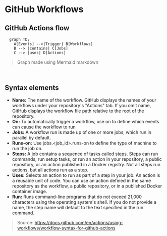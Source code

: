 # GitHub Workflows 


## GitHub Actions flow

```mermaid
  graph TD;
    A[Events] -->|Trigger| B[Workflows]
    B --> |contains| C[Jobs]
    C --> |uses| D[Actions]

```
> Graph made using Mermaid markdown

<br/>

## Syntax elements

* **Name:** The name of the workflow. GitHub displays the names of your workflows under your repository's "Actions" tab. If you omit name, GitHub displays the workflow file path relative to the root of the repository.
* **On:** To automatically trigger a workflow, use on to define which events can cause the workflow to run
* **Jobs:** A workflow run is made up of one or more jobs, which run in parallel by default. 
* **Runs-on:** Use jobs.<job_id>.runs-on to define the type of machine to run the job on.
* **Steps:** A job contains a sequence of tasks called steps. Steps can run commands, run setup tasks, or run an action in your repository, a public repository, or an action published in a Docker registry. Not all steps run actions, but all actions run as a step.
* **Uses:** Selects an action to run as part of a step in your job. An action is a reusable unit of code. You can use an action defined in the same repository as the workflow, a public repository, or in a published Docker container image.
* **Run:** Runs command-line programs that do not exceed 21,000 characters using the operating system's shell. If you do not provide a name, the step name will default to the text specified in the run command.

> Source: https://docs.github.com/en/actions/using-workflows/workflow-syntax-for-github-actions
